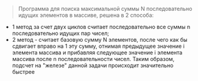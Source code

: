 > Программа для поиска максимальной суммы N последовательно идущих элементов в массиве, решена в 2 способа:
* 1 метод за счет двух циклов считает последовательно все суммы n последовательно идущих пар чисел;
* 2 метод - считает базовую сумму N элементов, после чего как бы сдвигает вправо на 1 эту сумму, отнимая предыдущее значение i элемента массива и прибавляя следующее значение i элемента массива после n последовательности чисел. Таким образом, подсчет на "железе" данной задачи происходит значительно быстрее
